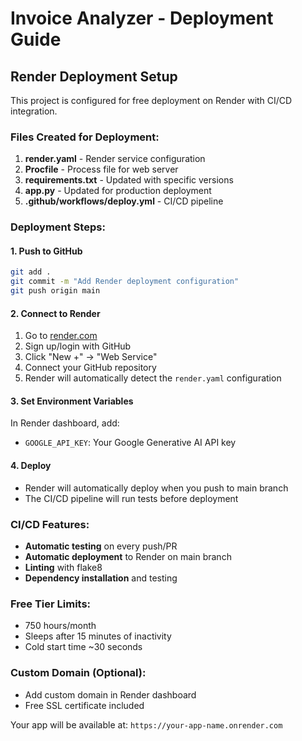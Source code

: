 # Invoice Analyzer - Deployment Guide

## Render Deployment Setup

This project is configured for free deployment on Render with CI/CD integration.

### Files Created for Deployment:

1. **render.yaml** - Render service configuration
2. **Procfile** - Process file for web server
3. **requirements.txt** - Updated with specific versions
4. **app.py** - Updated for production deployment
5. **.github/workflows/deploy.yml** - CI/CD pipeline

### Deployment Steps:

#### 1. Push to GitHub
```bash
git add .
git commit -m "Add Render deployment configuration"
git push origin main
```

#### 2. Connect to Render
1. Go to [render.com](https://render.com)
2. Sign up/login with GitHub
3. Click "New +" → "Web Service"
4. Connect your GitHub repository
5. Render will automatically detect the `render.yaml` configuration

#### 3. Set Environment Variables
In Render dashboard, add:
- `GOOGLE_API_KEY`: Your Google Generative AI API key

#### 4. Deploy
- Render will automatically deploy when you push to main branch
- The CI/CD pipeline will run tests before deployment

### CI/CD Features:
- **Automatic testing** on every push/PR
- **Automatic deployment** to Render on main branch
- **Linting** with flake8
- **Dependency installation** and testing

### Free Tier Limits:
- 750 hours/month
- Sleeps after 15 minutes of inactivity
- Cold start time ~30 seconds

### Custom Domain (Optional):
- Add custom domain in Render dashboard
- Free SSL certificate included

Your app will be available at: `https://your-app-name.onrender.com`
